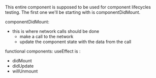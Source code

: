 
This entire component is supposed to be used for component lifecycles testing.
The first one we'll be starting with is componentDidMount.

componentDidMount:    
* this is where network calls should be done
  * make a call to the network
  * update the component state with the data from the call

functional components:
  useEffect is :
  * didMount
  * didUpdate
  * willUnmount
